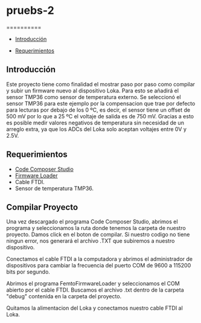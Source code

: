 # pruebs-2
==========

-   [Introducción](#introduccion)

-   [Requerimientos](#requirimientos)

Introducción
------------
Este proyecto tiene como finalidad el mostrar paso por paso como compilar y subir un firmware nuevo al dispositivo Loka. Para esto se añadirá el sensor TMP36 como sensor de temperatura externo. Se seleccionó el sensor TMP36 para este ejemplo por la compensacion que trae por defecto para lecturas por debajo de los 0 ºC, es decir, el sensor tiene un offset de 500 mV por lo que  a 25 ºC el voltaje de salida es de 750 mV. Gracias a esto es posible medir valores negativos de temperatura sin necesidad de un arreglo extra, ya que los ADCs del Loka solo aceptan voltajes entre 0V y 2.5V.   

Requerimientos
--------------
-   [Code Composer Studio](http://www.ti.com/tool/ccstudio)
-   [Firmware Loader](http://www.thought-creator.com/wp-content/uploads/2015/03/FemtoFirmwareLoader.zip)
-   Cable FTDI.
-   Sensor de temperatura TMP36.

Compilar Proyecto
-----------------
Una vez descargado el programa Code Composer Studio, abrimos el programa y seleccionamos la ruta donde tenemos la carpeta de nuestro proyecto. Damos click en el boton de compilar. Si nuestro codigo no tiene ningun error, nos generará el archivo .TXT que subiremos a nuestro dispositivo.


Conectamos el cable FTDI a la computadora y abrimos el administrador de dispositivos para cambiar la frecuencia del puerto COM de 9600 a 115200 bits por segundo.

Abrimos el programa FemtoFirmwareLoader y seleccionamos el COM abierto por el cable FTDI. Buscamos el archivo .txt dentro de la carpeta "debug" contenida en la carpeta del proyecto.

Quitamos la alimentacion del Loka y conectamos nuestro cable FTDI al Loka.
